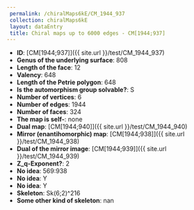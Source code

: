 ```yaml
--- 
 permalink: /chiralMaps6kE/CM_1944_937 
 collection: chiralMaps6kE
 layout: dataEntry
 title: Chiral maps up to 6000 edges - CM[1944;937]
---
```


- **ID**: [CM[1944;937]]({{ site.url }}/test/CM_1944_937)
- **Genus of the underlying surface**: 808
- **Length of the face**: 12
- **Valency**: 648
- **Length of the Petrie polygon**: 648
- **Is the automorphism group solvable?**: S
- **Number of vertices**: 6
- **Number of edges**: 1944
- **Number of faces**: 324
- **The map is self-**: none
- **Dual map**: [CM[1944;940]]({{ site.url }}/test/CM_1944_940)
- **Mirror (enantihomorphic) map**: [CM[1944;938]]({{ site.url }}/test/CM_1944_938)
- **Dual of the mirror image**: [CM[1944;939]]({{ site.url }}/test/CM_1944_939)
- **Z_q-Exponent?**: 2
- **No idea**:  569:938
- **No idea**: Y
- **No idea**: Y
- **Skeleton**: Sk(6;2)^216
- **Some other kind of skeleton**: nan

